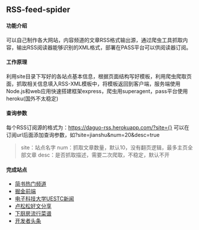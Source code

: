 ## RSS-feed-spider

#### 功能介绍
可以自己制作各大网站，内容频道的文章RSS格式输出源，通过爬虫工具抓取内容，输出RSS阅读器能够识别的XML格式，部署在PASS平台可以供阅读器订阅。

#### 工作原理
利用site目录下写好的各站点基本信息，根据页面结构写好模板，利用爬虫爬取页面，抓取相关信息填入RSS-XML模板中，将模板返回到客户端，服务端使用Node.js和web应用快速搭建框架express，爬虫用superagent，pass平台使用heroku(国外不太稳定)

#### 查询参数
每个RSS订阅源的格式为：https://daguo-rss.herokuapp.com/?site={}
可以在订阅url后面添加查询参数，如?site=jianshu&num=20&desc=true

> site：站点名字
 num：抓取文章数量，默认10，没有翻页逻辑，最多主页全部文章
 desc：是否抓取描述，需要二次爬取，不稳定，默认不开

#### 完成站点
- [简书热门频道](https://daguo-rss.herokuapp.com/?site=jianshu)
- [掘金前端](https://daguo-rss.herokuapp.com/?site=juejin)
- [电子科技大学UESTC新闻](https://daguo-rss.herokuapp.com/?site=uestc)
- [卢松松好文分享](https://daguo-rss.herokuapp.com/?site=lusongsong)
- [下厨房流行菜谱](https://daguo-rss.herokuapp.com/?site=xiachufang)
- [开发者头条](https://toutiao.io/)
